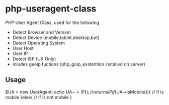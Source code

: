 # php-useragent-class
PHP User Agent Class, used for the following
 - Detect Browser and Version
 - Detect Device (mobile,tablet,desktop,bot)
 - Detect Operating System
 - User Host
 - User IP
 - Detect ISP (UK Only)
 - inludes geoip fuctions (php_goip_exstention installed on server)
 
 ## Usage 
 
 $UA = new UserAgent;
 echo $UA->IP(); // returns IP
 if($UA->isMobile()){
  // if is mobile
 }else{
  // if is not mobile
 }
